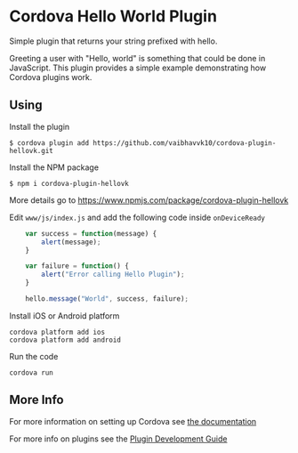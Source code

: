 # Cordova Hello World Plugin

Simple plugin that returns your string prefixed with hello.

Greeting a user with "Hello, world" is something that could be done in JavaScript. This plugin provides a simple example demonstrating how Cordova plugins work.

## Using

Install the plugin

    $ cordova plugin add https://github.com/vaibhavvk10/cordova-plugin-hellovk.git

Install the NPM package

    $ npm i cordova-plugin-hellovk

More details go to https://www.npmjs.com/package/cordova-plugin-hellovk


Edit `www/js/index.js` and add the following code inside `onDeviceReady`

```js
    var success = function(message) {
        alert(message);
    }

    var failure = function() {
        alert("Error calling Hello Plugin");
    }

    hello.message("World", success, failure);
```

Install iOS or Android platform

    cordova platform add ios
    cordova platform add android
    
Run the code

    cordova run 

## More Info

For more information on setting up Cordova see [the documentation](http://cordova.apache.org/docs/en/latest/guide/cli/index.html)

For more info on plugins see the [Plugin Development Guide](http://cordova.apache.org/docs/en/latest/guide/hybrid/plugins/index.html)
